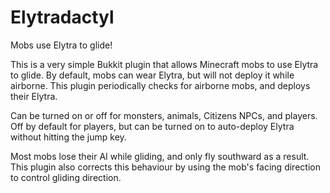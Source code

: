 # Elytradactyl
Mobs use Elytra to glide!

This is a very simple Bukkit plugin that allows Minecraft mobs to use Elytra to glide. By default, mobs can wear Elytra, but will not deploy it while airborne. This plugin periodically checks for airborne mobs, and deploys their Elytra.

Can be turned on or off for monsters, animals, Citizens NPCs, and players. Off by default for players, but can be turned on to auto-deploy Elytra without hitting the jump key.

Most mobs lose their AI while gliding, and only fly southward as a result. This plugin also corrects this behaviour by using the mob's facing direction to control gliding direction.
